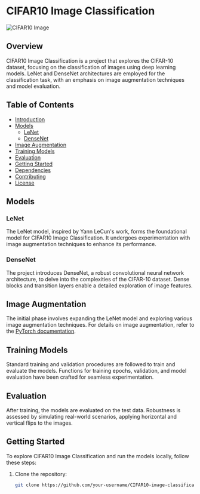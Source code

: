 # CIFAR10 Image Classification

![CIFAR10 Image](link_a_la_imagen_o_logo_del_proyecto)

## Overview

CIFAR10 Image Classification is a project that explores the CIFAR-10 dataset, focusing on the classification of images using deep learning models. LeNet and DenseNet architectures are employed for the classification task, with an emphasis on image augmentation techniques and model evaluation.

## Table of Contents

- [Introduction](#cifar10-image-classification)
- [Models](#models)
  - [LeNet](#lenet)
  - [DenseNet](#densenet)
- [Image Augmentation](#image-augmentation)
- [Training Models](#training-models)
- [Evaluation](#evaluation)
- [Getting Started](#getting-started)
- [Dependencies](#dependencies)
- [Contributing](#contributing)
- [License](#license)

## Models

### LeNet

The LeNet model, inspired by Yann LeCun's work, forms the foundational model for CIFAR10 Image Classification. It undergoes experimentation with image augmentation techniques to enhance its performance.

### DenseNet

The project introduces DenseNet, a robust convolutional neural network architecture, to delve into the complexities of the CIFAR-10 dataset. Dense blocks and transition layers enable a detailed exploration of image features.

## Image Augmentation

The initial phase involves expanding the LeNet model and exploring various image augmentation techniques. For details on image augmentation, refer to the [PyTorch documentation](https://pytorch.org/vision/stable/transforms.html).

## Training Models

Standard training and validation procedures are followed to train and evaluate the models. Functions for training epochs, validation, and model evaluation have been crafted for seamless experimentation.

## Evaluation

After training, the models are evaluated on the test data. Robustness is assessed by simulating real-world scenarios, applying horizontal and vertical flips to the images.

## Getting Started

To explore CIFAR10 Image Classification and run the models locally, follow these steps:

1. Clone the repository:
   ```bash
   git clone https://github.com/your-username/CIFAR10-image-classification.git

